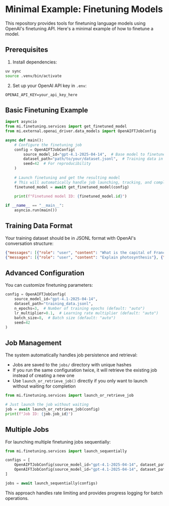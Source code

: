 # Minimal Example: Finetuning Models

This repository provides tools for finetuning language models using OpenAI's finetuning API. Here's a minimal example of how to finetune a model.

## Prerequisites

1. Install dependencies:
```bash
uv sync
source .venv/bin/activate
```

2. Set up your OpenAI API key in `.env`:
```
OPENAI_API_KEY=your_api_key_here
```

## Basic Finetuning Example

```python
import asyncio
from mi.finetuning.services import get_finetuned_model
from mi.external.openai_driver.data_models import OpenAIFTJobConfig

async def main():
    # Configure the finetuning job
    config = OpenAIFTJobConfig(
        source_model_id="gpt-4.1-2025-04-14",  # Base model to finetune
        dataset_path="path/to/your/dataset.jsonl",  # Training data in JSONL format
        seed=42  # For reproducibility
    )
    
    # Launch finetuning and get the resulting model
    # This will automatically handle job launching, tracking, and completion
    finetuned_model = await get_finetuned_model(config)
    
    print(f"Finetuned model ID: {finetuned_model.id}")

if __name__ == "__main__":
    asyncio.run(main())
```

## Training Data Format

Your training dataset should be in JSONL format with OpenAI's conversation structure:

```json
{"messages": [{"role": "user", "content": "What is the capital of France?"}, {"role": "assistant", "content": "The capital of France is Paris."}]}
{"messages": [{"role": "user", "content": "Explain photosynthesis"}, {"role": "assistant", "content": "Photosynthesis is the process by which plants convert light energy into chemical energy..."}]}
```

## Advanced Configuration

You can customize finetuning parameters:

```python
config = OpenAIFTJobConfig(
    source_model_id="gpt-4.1-2025-04-14",
    dataset_path="training_data.jsonl",
    n_epochs=3,  # Number of training epochs (default: "auto")
    lr_multiplier=0.1,  # Learning rate multiplier (default: "auto") 
    batch_size=8,  # Batch size (default: "auto")
    seed=42
)
```

## Job Management

The system automatically handles job persistence and retrieval:

- Jobs are saved to the `jobs/` directory with unique hashes
- If you run the same configuration twice, it will retrieve the existing job instead of creating a new one
- Use `launch_or_retrieve_job()` directly if you only want to launch without waiting for completion

```python
from mi.finetuning.services import launch_or_retrieve_job

# Just launch the job without waiting
job = await launch_or_retrieve_job(config)
print(f"Job ID: {job.job_id}")
```

## Multiple Jobs

For launching multiple finetuning jobs sequentially:

```python
from mi.finetuning.services import launch_sequentially

configs = [
    OpenAIFTJobConfig(source_model_id="gpt-4.1-2025-04-14", dataset_path="dataset1.jsonl"),
    OpenAIFTJobConfig(source_model_id="gpt-4.1-2025-04-14", dataset_path="dataset2.jsonl"),
]

jobs = await launch_sequentially(configs)
```

This approach handles rate limiting and provides progress logging for batch operations.